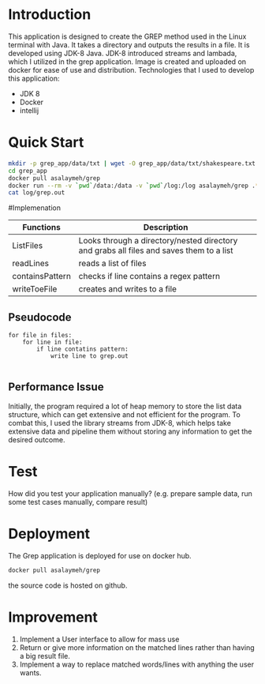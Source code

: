 # Introduction
This application is designed to create the GREP method used in the Linux terminal with Java. It takes a directory and outputs the results in a file.
It is developed using JDK-8 Java. JDK-8 introduced streams and lambada, which I utilized in the grep application. Image is created and uploaded on docker for ease of use and distribution.
Technologies that I used to develop this application:

- JDK 8 
- Docker
- intellij


# Quick Start
````bash
mkdir -p grep_app/data/txt | wget -O grep_app/data/txt/shakespeare.txt https://gist.githubusercontent.com/jarviscanada/c5408fc8f8ad0aa9606f76c8d4fde269/raw/c04d4f5d5adea39fff35ba3b9ec889d667292a0e/shakespeare.txt
cd grep_app
docker pull asalaymeh/grep
docker run --rm -v `pwd`/data:/data -v `pwd`/log:/log asalaymeh/grep .*Romeo.*Juliet.* /data /log/grep.out
cat log/grep.out


````

#Implemenation


| Functions | Description                                                                           |
|-----------|---------------------------------------------------------------------------------------|
| ListFiles | Looks through a directory/nested directory and grabs all files and saves them to a list |
| readLines | reads a list of files                                                                 |
| containsPattern| checks if line contains a regex pattern                                               |
| writeToeFile | creates and writes to a file                                                          |



## Pseudocode
```
for file in files:
    for line in file:
        if line contatins pattern:
            write line to grep.out
 
```



## Performance Issue

Initially, the program required a lot of heap memory to store the list data structure, which can get extensive and not efficient for the program.
To combat this, I used the library streams from JDK-8,
which helps take extensive data and pipeline them
without storing any information to get the desired outcome.



# Test
How did you test your application manually? (e.g. prepare sample data, run some test cases manually, compare result)

# Deployment
The Grep application is deployed for use on docker hub.
```bash
docker pull asalaymeh/grep
```
the source code is hosted on github. 


# Improvement
1. Implement a User interface to allow for mass use
2. Return or give more information on the matched lines rather than having a big result file.
3. Implement a way to replace matched words/lines with anything the user wants. 